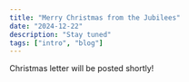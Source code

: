 ```yaml
---
title: "Merry Christmas from the Jubilees"
date: "2024-12-22"
description: "Stay tuned"
tags: ["intro", "blog"]
---
```


Christmas letter will be posted shortly!

